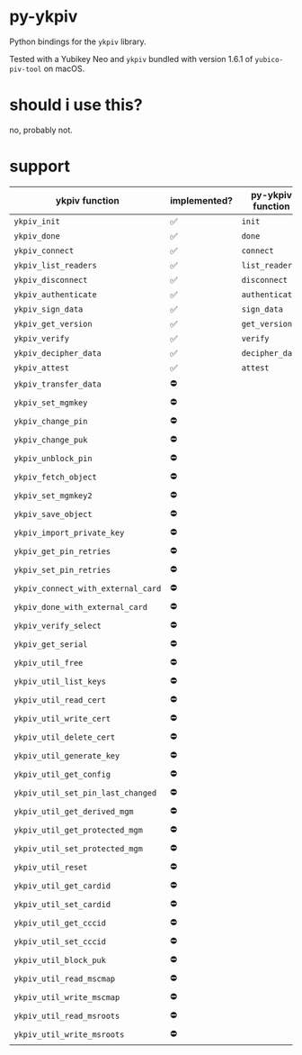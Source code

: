 # py-ykpiv

Python bindings for the `ykpiv` library.

Tested with a Yubikey Neo and `ykpiv` bundled with version 1.6.1 of `yubico-piv-tool` on macOS.

# should i use this?

no, probably not.

# support

| ykpiv function                     | implemented? | py-ykpiv function |
|------------------------------------|--------------|-------------------|
| `ykpiv_init`                       | ✅           | `init`            |
| `ykpiv_done`                       | ✅           | `done`            |
| `ykpiv_connect`                    | ✅           | `connect`         |
| `ykpiv_list_readers`               | ✅           | `list_readers`    |
| `ykpiv_disconnect`                 | ✅           | `disconnect`      |
| `ykpiv_authenticate`               | ✅           | `authenticate`    |
| `ykpiv_sign_data`                  | ✅           | `sign_data`       |
| `ykpiv_get_version`                | ✅           | `get_version`     |
| `ykpiv_verify`                     | ✅           | `verify`          |
| `ykpiv_decipher_data`              | ✅           | `decipher_data`   |
| `ykpiv_attest`                     | ✅           | `attest`          |
| `ykpiv_transfer_data`              | ⛔           |                   |
| `ykpiv_set_mgmkey`                 | ⛔           |                   |
| `ykpiv_change_pin`                 | ⛔           |                   |
| `ykpiv_change_puk`                 | ⛔           |                   |
| `ykpiv_unblock_pin`                | ⛔           |                   |
| `ykpiv_fetch_object`               | ⛔           |                   |
| `ykpiv_set_mgmkey2`                | ⛔           |                   |
| `ykpiv_save_object`                | ⛔           |                   |
| `ykpiv_import_private_key`         | ⛔           |                   |
| `ykpiv_get_pin_retries`            | ⛔           |                   |
| `ykpiv_set_pin_retries`            | ⛔           |                   |
| `ykpiv_connect_with_external_card` | ⛔           |                   |
| `ykpiv_done_with_external_card`    | ⛔           |                   |
| `ykpiv_verify_select`              | ⛔           |                   |
| `ykpiv_get_serial`                 | ⛔           |                   |
| `ykpiv_util_free`                  | ⛔           |                   |
| `ykpiv_util_list_keys`             | ⛔           |                   |
| `ykpiv_util_read_cert`             | ⛔           |                   |
| `ykpiv_util_write_cert`            | ⛔           |                   |
| `ykpiv_util_delete_cert`           | ⛔           |                   |
| `ykpiv_util_generate_key`          | ⛔           |                   |
| `ykpiv_util_get_config`            | ⛔           |                   |
| `ykpiv_util_set_pin_last_changed`  | ⛔           |                   |
| `ykpiv_util_get_derived_mgm`       | ⛔           |                   |
| `ykpiv_util_get_protected_mgm`     | ⛔           |                   |
| `ykpiv_util_set_protected_mgm`     | ⛔           |                   |
| `ykpiv_util_reset`                 | ⛔           |                   |
| `ykpiv_util_get_cardid`            | ⛔           |                   |
| `ykpiv_util_set_cardid`            | ⛔           |                   |
| `ykpiv_util_get_cccid`             | ⛔           |                   |
| `ykpiv_util_set_cccid`             | ⛔           |                   |
| `ykpiv_util_block_puk`             | ⛔           |                   |
| `ykpiv_util_read_mscmap`           | ⛔           |                   |
| `ykpiv_util_write_mscmap`          | ⛔           |                   |
| `ykpiv_util_read_msroots`          | ⛔           |                   |
| `ykpiv_util_write_msroots`         | ⛔           |                   |

